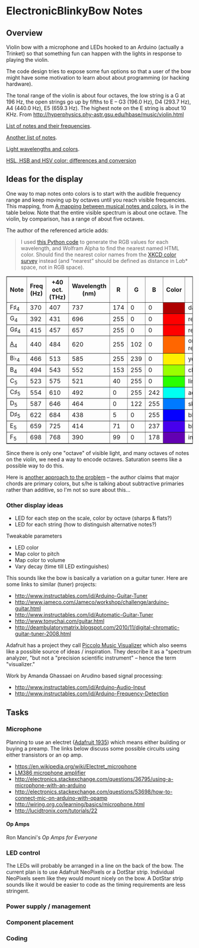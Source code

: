 # ElectronicBlinkyBow Notes

## Overview

Violin bow with a microphone and LEDs hooked to an Arduino (actually a Trinket) so that something fun can happen with the lights in response to playing the violin.

The code design tries to expose some fun options so that a user of the bow might have some motivation to learn about about programming (or hacking hardware).

The tonal range of the violin is about four octaves, the low string is a G at 196 Hz, the open strings go up by fifths to E – G3 (196.0 Hz), D4 (293.7 Hz), A4 (440.0 Hz), E5 (659.3 Hz). The highest note on the E string is about 10 KHz. From http://hyperphysics.phy-astr.gsu.edu/hbase/music/violin.html

[List of notes and their frequencies](http://www.liutaiomottola.com/formulae/freqtab.htm).

[Another list of notes](http://www.phy.mtu.edu/~suits/notefreqs.html).

[Light wavelengths and colors](http://hyperphysics.phy-astr.gsu.edu/hbase/vision/specol.html).

[HSL, HSB and HSV color: differences and conversion](http://codeitdown.com/hsl-hsb-hsv-color/)

## Ideas for the display

One way to map notes onto colors is to start with the audible frequency range and keep moving up by octaves until you reach visible frequencies. This mapping, from [A mapping between musical notes and colors](http://www.endolith.com/wordpress/2010/09/15/a-mapping-between-musical-notes-and-colors/), is in the table below. Note that the entire visible spectrum is about one octave. The violin, by comparison, has a range of about five octaves.

The author of the referenced article adds:

>I used [this Python code]() to generate the RGB values for each wavelength, and Wolfram Alpha to find the nearest named HTML color.  Should find the nearest color names from the [XKCD color survey](https://xkcd.com/color/rgb/) instead (and “nearest” should be defined as distance in L*a*b* space, not in RGB space).

<table border="1" cellspacing="0">
<tbody>
<tr>
<th>Note</th>
<th>Freq (Hz)</th>
<th>+40 oct. (THz)</th>
<th>Wavelength (nm)</th>
<th>R</th>
<th>G</th>
<th>B</th>
<th>Color</th>
<th>HTML name</th>
</tr>
<tr>
<td>F♯<sub>4</sub></td>
<td>370</td>
<td>407</td>
<td>737</td>
<td>174</td>
<td>0</td>
<td>0</td>
<td style="background-color: #ae0000;"></td>
<td>dark red</td>
</tr>
<tr>
<td>G<sub>4</sub></td>
<td>392</td>
<td>431</td>
<td>696</td>
<td>255</td>
<td>0</td>
<td>0</td>
<td style="background-color: #ff0000;"></td>
<td>red</td>
</tr>
<tr>
<td>G♯<sub>4</sub></td>
<td>415</td>
<td>457</td>
<td>657</td>
<td>255</td>
<td>0</td>
<td>0</td>
<td style="background-color: #ff0000;"></td>
<td>red</td>
</tr>
<tr>
<td><a href="http://en.wikipedia.org/wiki/A440_%28Concert_A%29">A<sub>4</sub></a></td>
<td>440</td>
<td>484</td>
<td>620</td>
<td>255</td>
<td>102</td>
<td>0</td>
<td style="background-color: #ff6600;"></td>
<td>orange-red</td>
</tr>
<tr>
<td>B♭<sub>4</sub></td>
<td>466</td>
<td>513</td>
<td>585</td>
<td>255</td>
<td>239</td>
<td>0</td>
<td style="background-color: #ffef00;"></td>
<td>yellow</td>
</tr>
<tr>
<td>B<sub>4</sub></td>
<td>494</td>
<td>543</td>
<td>552</td>
<td>153</td>
<td>255</td>
<td>0</td>
<td style="background-color: #99ff00;"></td>
<td>chartreuse</td>
</tr>
<tr>
<td>C<sub>5</sub></td>
<td>523</td>
<td>575</td>
<td>521</td>
<td>40</td>
<td>255</td>
<td>0</td>
<td style="background-color: #28ff00;"></td>
<td>lime</td>
</tr>
<tr>
<td>C♯<sub>5</sub></td>
<td>554</td>
<td>610</td>
<td>492</td>
<td>0</td>
<td>255</td>
<td>242</td>
<td style="background-color: #00fff2;"></td>
<td>aqua</td>
</tr>
<tr>
<td>D<sub>5</sub></td>
<td>587</td>
<td>646</td>
<td>464</td>
<td>0</td>
<td>122</td>
<td>255</td>
<td style="background-color: #007aff;"></td>
<td>sky blue</td>
</tr>
<tr>
<td>D♯<sub>5</sub></td>
<td>622</td>
<td>684</td>
<td>438</td>
<td>5</td>
<td>0</td>
<td>255</td>
<td style="background-color: #0500ff;"></td>
<td>blue</td>
</tr>
<tr>
<td>E<sub>5</sub></td>
<td>659</td>
<td>725</td>
<td>414</td>
<td>71</td>
<td>0</td>
<td>237</td>
<td style="background-color: #4700ed;"></td>
<td>blue</td>
</tr>
<tr>
<td>F<sub>5</sub></td>
<td>698</td>
<td>768</td>
<td>390</td>
<td>99</td>
<td>0</td>
<td>178</td>
<td style="background-color: #6300b2;"></td>
<td>indigo</td>
</tr>
</tbody>
</table>

Since there is only one "octave" of visible light, and many octaves of notes on the violin, we need a way to encode octaves. Saturation seems like a possible way to do this.

Here is [another approach to the problem](http://www.gootar.com/theory.htm) – the author claims that major chords are primary colors, but s/he is talking about subtractive primaries rather than additive, so I'm not so sure about this…

### Other display ideas

* LED for each step on the scale, color by octave (sharps & flats?)
* LED for each string (how to distinguish alternative notes?)

Tweakable parameters

* LED color
* Map color to pitch
* Map color to volume
* Vary decay (time till LED extinguishes)

This sounds like the bow is basically a variation on a guitar tuner. Here are some links to similar (tuner) projects:

* http://www.instructables.com/id/Arduino-Guitar-Tuner
* http://www.jameco.com/Jameco/workshop/challenge/arduino-guitar.html
* http://www.instructables.com/id/Automatic-Guitar-Tuner
* http://www.tonychai.com/guitar.html
* http://deambulatorymatrix.blogspot.com/2010/11/digital-chromatic-guitar-tuner-2008.html

Adafruit has a project they call [Piccolo Music Visualizer](https://learn.adafruit.com/piccolo) which also seems like a possible source of ideas / inspiration. They describe it as a "spectrum analyzer, "but not a "precision scientific instrument" – hence the term "visualizer."

Work by Amanda Ghassaei on Arudino based signal processing:

* http://www.instructables.com/id/Arduino-Audio-Input
* http://www.instructables.com/id/Arduino-Frequency-Detection

## Tasks

### Microphone

Planning to use an electret ([Adafruit 1935](https://www.adafruit.com/products/1935)) which means either building or buying a preamp. The links below discuss some possible circuits using either transistors or an op amp.

* https://en.wikipedia.org/wiki/Electret_microphone
* [LM386 microphone amplifier](https://lowvoltage.wordpress.com/2011/05/15/lm386-mic-amp/)
* http://electronics.stackexchange.com/questions/36795/using-a-microphone-with-an-arduino
* http://electronics.stackexchange.com/questions/53698/how-to-connect-mic-on-arduino-with-opamp
* http://wiring.org.co/learning/basics/microphone.html
* http://lucidtronix.com/tutorials/22

#### Op Amps

Ron Mancini's _Op Amps for Everyone_

### LED control

The LEDs will probably be arranged in a line on the back of the bow. The current plan is to use Adafruit NeoPixels or a DotStar strip. Individual NeoPixels seem like they would mount nicely on the bow. A DotStar strip sounds like it would be easier to code as the timing requirements are less stringent.

### Power supply / management

### Component placement

### Coding
